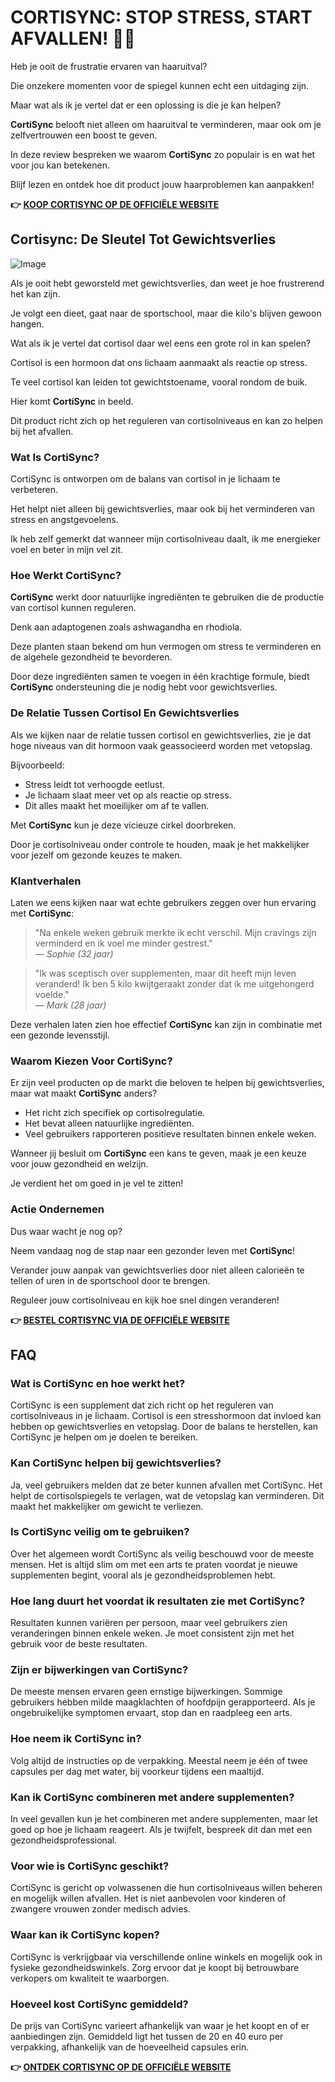 # CORTISYNC: STOP STRESS, START AFVALLEN! 💪✨

Heb je ooit de frustratie ervaren van haaruitval? 

Die onzekere momenten voor de spiegel kunnen echt een uitdaging zijn. 

Maar wat als ik je vertel dat er een oplossing is die je kan helpen? 

**CortiSync** belooft niet alleen om haaruitval te verminderen, maar ook om je zelfvertrouwen een boost te geven. 

In deze review bespreken we waarom **CortiSync** zo populair is en wat het voor jou kan betekenen. 

Blijf lezen en ontdek hoe dit product jouw haarproblemen kan aanpakken!



**👉 [KOOP CORTISYNC OP DE OFFICIËLE WEBSITE](https://gchaffi.com/PBjqkGIB)**

## Cortisync: De Sleutel Tot Gewichtsverlies

![Image](https://www2.sellhealth.com/239/cortisync_1_1a.jpg)

Als je ooit hebt geworsteld met gewichtsverlies, dan weet je hoe frustrerend het kan zijn.

Je volgt een dieet, gaat naar de sportschool, maar die kilo's blijven gewoon hangen.

Wat als ik je vertel dat cortisol daar wel eens een grote rol in kan spelen?

Cortisol is een hormoon dat ons lichaam aanmaakt als reactie op stress. 

Te veel cortisol kan leiden tot gewichtstoename, vooral rondom de buik.

Hier komt **CortiSync** in beeld. 

Dit product richt zich op het reguleren van cortisolniveaus en kan zo helpen bij het afvallen.

### Wat Is CortiSync?

CortiSync is ontworpen om de balans van cortisol in je lichaam te verbeteren. 

Het helpt niet alleen bij gewichtsverlies, maar ook bij het verminderen van stress en angstgevoelens.

Ik heb zelf gemerkt dat wanneer mijn cortisolniveau daalt, ik me energieker voel en beter in mijn vel zit.

### Hoe Werkt CortiSync?

**CortiSync** werkt door natuurlijke ingrediënten te gebruiken die de productie van cortisol kunnen reguleren.

Denk aan adaptogenen zoals ashwagandha en rhodiola. 

Deze planten staan bekend om hun vermogen om stress te verminderen en de algehele gezondheid te bevorderen.

Door deze ingrediënten samen te voegen in één krachtige formule, biedt **CortiSync** ondersteuning die je nodig hebt voor gewichtsverlies. 

### De Relatie Tussen Cortisol En Gewichtsverlies

Als we kijken naar de relatie tussen cortisol en gewichtsverlies, zie je dat hoge niveaus van dit hormoon vaak geassocieerd worden met vetopslag. 

Bijvoorbeeld:

- Stress leidt tot verhoogde eetlust.
- Je lichaam slaat meer vet op als reactie op stress.
- Dit alles maakt het moeilijker om af te vallen.

Met **CortiSync** kun je deze vicieuze cirkel doorbreken. 

Door je cortisolniveau onder controle te houden, maak je het makkelijker voor jezelf om gezonde keuzes te maken. 

### Klantverhalen

Laten we eens kijken naar wat echte gebruikers zeggen over hun ervaring met **CortiSync**:

> "Na enkele weken gebruik merkte ik echt verschil. Mijn cravings zijn verminderd en ik voel me minder gestrest."  
> — *Sophie (32 jaar)*

> "Ik was sceptisch over supplementen, maar dit heeft mijn leven veranderd! Ik ben 5 kilo kwijtgeraakt zonder dat ik me uitgehongerd voelde."  
> — *Mark (28 jaar)*

Deze verhalen laten zien hoe effectief **CortiSync** kan zijn in combinatie met een gezonde levensstijl.

### Waarom Kiezen Voor CortiSync?

Er zijn veel producten op de markt die beloven te helpen bij gewichtsverlies, maar wat maakt **CortiSync** anders?

- Het richt zich specifiek op cortisolregulatie.
- Het bevat alleen natuurlijke ingrediënten.
- Veel gebruikers rapporteren positieve resultaten binnen enkele weken.

Wanneer jij besluit om **CortiSync** een kans te geven, maak je een keuze voor jouw gezondheid en welzijn. 

Je verdient het om goed in je vel te zitten!

### Actie Ondernemen

Dus waar wacht je nog op? 

Neem vandaag nog de stap naar een gezonder leven met **CortiSync**! 

Verander jouw aanpak van gewichtsverlies door niet alleen calorieën te tellen of uren in de sportschool door te brengen. 

Reguleer jouw cortisolniveau en kijk hoe snel dingen veranderen!



**👉 [BESTEL CORTISYNC VIA DE OFFICIËLE WEBSITE](https://gchaffi.com/PBjqkGIB)**

## FAQ

### Wat is CortiSync en hoe werkt het?
CortiSync is een supplement dat zich richt op het reguleren van cortisolniveaus in je lichaam. 
Cortisol is een stresshormoon dat invloed kan hebben op gewichtsverlies en vetopslag. 
Door de balans te herstellen, kan CortiSync je helpen om je doelen te bereiken.

### Kan CortiSync helpen bij gewichtsverlies?
Ja, veel gebruikers melden dat ze beter kunnen afvallen met CortiSync. 
Het helpt de cortisolspiegels te verlagen, wat de vetopslag kan verminderen. 
Dit maakt het makkelijker om gewicht te verliezen.

### Is CortiSync veilig om te gebruiken?
Over het algemeen wordt CortiSync als veilig beschouwd voor de meeste mensen. 
Het is altijd slim om met een arts te praten voordat je nieuwe supplementen begint, vooral als je gezondheidsproblemen hebt.

### Hoe lang duurt het voordat ik resultaten zie met CortiSync?
Resultaten kunnen variëren per persoon, maar veel gebruikers zien veranderingen binnen enkele weken. 
Je moet consistent zijn met het gebruik voor de beste resultaten.

### Zijn er bijwerkingen van CortiSync?
De meeste mensen ervaren geen ernstige bijwerkingen. 
Sommige gebruikers hebben milde maagklachten of hoofdpijn gerapporteerd. 
Als je ongebruikelijke symptomen ervaart, stop dan en raadpleeg een arts.

### Hoe neem ik CortiSync in?
Volg altijd de instructies op de verpakking. 
Meestal neem je één of twee capsules per dag met water, bij voorkeur tijdens een maaltijd.

### Kan ik CortiSync combineren met andere supplementen?
In veel gevallen kun je het combineren met andere supplementen, maar let goed op hoe je lichaam reageert. 
Als je twijfelt, bespreek dit dan met een gezondheidsprofessional.

### Voor wie is CortiSync geschikt?
CortiSync is gericht op volwassenen die hun cortisolniveaus willen beheren en mogelijk willen afvallen. 
Het is niet aanbevolen voor kinderen of zwangere vrouwen zonder medisch advies.

### Waar kan ik CortiSync kopen?
CortiSync is verkrijgbaar via verschillende online winkels en mogelijk ook in fysieke gezondheidswinkels. 
Zorg ervoor dat je koopt bij betrouwbare verkopers om kwaliteit te waarborgen.

### Hoeveel kost CortiSync gemiddeld?
De prijs van CortiSync varieert afhankelijk van waar je het koopt en of er aanbiedingen zijn. 
Gemiddeld ligt het tussen de 20 en 40 euro per verpakking, afhankelijk van de hoeveelheid capsules erin.



**👉 [ONTDEK CORTISYNC OP DE OFFICIËLE WEBSITE](https://gchaffi.com/PBjqkGIB)**